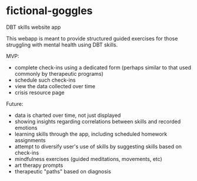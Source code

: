# fictional-goggles
DBT skills website app 

This webapp is meant to provide structured guided exercises for those struggling with mental health using DBT skills. 

MVP:
- complete check-ins using a dedicated form (perhaps similar to that used commonly by therapeutic programs)
- schedule such check-ins
- view the data collected over time
- crisis resource page

Future:
- data is charted over time, not just displayed
- showing insights regarding correlations between skills and recorded emotions
- learning skills through the app, including scheduled homework assignments
- attempt to diversify user's use of skills by suggesting skills based on check-ins
- mindfulness exercises (guided meditations, movements, etc)
- art therapy prompts
- therapeutic "paths" based on diagnosis